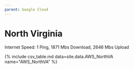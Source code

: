 ```yaml
---
parent: Google Cloud
---
```


# North Virginia

Internet Speed: 
1 Ping, 1871 Mbs Download, 2646 Mbs Upload

{% include csv_table.md data=site.data.AWS_NorthVA name="AWS_NorthVA" %}
